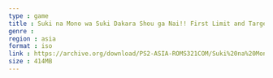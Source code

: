 ```yaml
---
type : game
title : Suki na Mono wa Suki Dakara Shou ga Nai!! First Limit and Target Nights - Sukisyo! Episode 01+02 (Japan) (Disc 2) (Target Nights - Sukisyo! Episode 02)
genre : 
region : asia
format : iso
link : https://archive.org/download/PS2-ASIA-ROMS321COM/Suki%20na%20Mono%20wa%20Suki%20Dakara%20Shou%20ga%20Nai%21%21%20First%20Limit%20%26%20Target%20Nights%20-%20Sukisyo%21%20Episode%2001%2B02%20%28Japan%29%20%28Disc%202%29%20%28Target%20Nights%20-%20Sukisyo%21%20Episode%2002%29.7z
size : 414MB
---
```

